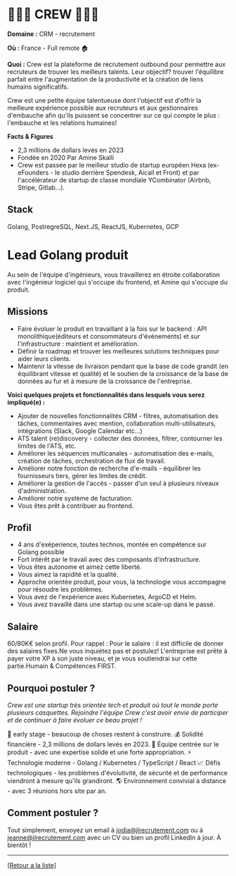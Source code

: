 # 👩🏻‍💻 CREW 🧑🏻‍💻

**Domaine :** CRM - recrutement 

**Où :** France - Full remote 🏠

**Quoi :** Crew est la plateforme de recrutement outbound pour permettre aux recruteurs de trouver les meilleurs talents. Leur objectif? trouver l'équilibre parfait entre l'augmentation de la productivité et la création de liens humains significatifs. 

Crew est une petite équipe talentueuse dont l'objectif est d'offrir la meilleure expérience possible aux recruteurs et aux gestionnaires d'embauche afin qu'ils puissent se concentrer sur ce qui compte le plus : l'embauche et les relations humaines! 

**Facts & Figures**
* 2,3 millions de dollars levés en 2023
* Fondée en 2020 Par Amine Skalli 
* Crew est passée par le meilleur studio de startup européen Hexa (ex-eFounders - le studio derrière Spendesk, Aicall et Front) et par l'accélérateur de startup de classe mondiale YCombinator (Airbnb, Stripe, Gitlab...).

## Stack

Golang, PostregreSQL, Next.JS, ReactJS, Kubernetes, GCP 


# Lead Golang produit

Au sein de l'équipe d'ingénieurs, vous travaillerez en étroite collaboration avec l'ingénieur logiciel qui s'occupe du frontend, et Amine qui s'occupe du produit. 

## Missions

* Faire évoluer le produit en travaillant à la fois sur le backend : API monolithique(éditeurs et consommateurs d'événements) et sur l'infrastructure : maintient et amélioration. 
* Définir la roadmap et trouver les meilleures solutions techniques pour aider leurs clients.
* Maintenir la vitesse de livraison pendant que la base de code grandit (en équilibrant vitesse et qualité) et le soutien de la croissance de la base de données au fur et à mesure de la croissance de l'entreprise. 


**Voici quelques projets et fonctionnalités dans lesquels vous serez impliqué(e) :**

* Ajouter de nouvelles fonctionnalités CRM - filtres, automatisation des tâches, commentaires avec mention, collaboration multi-utilisateurs, intégrations (Slack, Google Calendar etc...) 
* ATS talent (re)discovery - collecter des données, filtrer, contourner les limites de l'ATS, etc. 
* Améliorer les séquences multicanales - automatisation des e-mails, création de tâches, orchestration de flux de travail. 
* Améliorer notre fonction de recherche d'e-mails - équilibrer les fournisseurs tiers, gérer les limites de crédit. 
* Améliorer la gestion de l'accès - passer d'un seul à plusieurs niveaux d'administration. 
* Améliorer notre système de facturation. 
* Vous êtes prêt à contribuer au frontend. 

## Profil

* 4 ans d'exéperience, toutes technos, montée en compétence sur Golang possible
* Fort intérêt par le travail avec des composants d'infrastructure.
* Vous êtes autonome et aimez cette liberté. 
* Vous aimez la rapidité et la qualité.
* Approche orientée produit, pour vous, la technologie vous accompagne pour résoudre les problèmes.
* Vous avez de l'expérience avec Kubernetes, ArgoCD et Helm.
* Vous avez travaillé dans une startup ou une scale-up dans le passé.

## Salaire

60/80K€ selon profil. 
Pour rappel : Pour le salaire : il est difficile de donner des salaires fixes.Ne vous inquiétez pas et postulez! L'entreprise est prête à payer votre XP à son juste niveau, et je vous soutiendrai sur cette partie.Humain & Compétences FIRST.


## Pourquoi postuler ?

*Crew est une startup très orientée tech et produit où tout le monde porte plusieurs casquettes.  Rejoindre l'équipe Crew c'est avoir envie de participer et de continuer à faire évoluer ce beau projet !*

🌱 early stage - beaucoup de choses restent à construire.
💰 Solidité financière - 2,3 millions de dollars levés en 2023. 
🧢 Équipe centrée sur le produit - avec une expertise solide et une forte appropriation.
⚡️ Technologie moderne - Golang / Kubernetes / TypeScript / React
📈 Défis technologiques - les problèmes d'évolutivité, de sécurité et de performance viendront à mesure qu'ils grandiront. 
🌎 Environnement convivial à distance - avec 3 réunions hors site par an.

## Comment postuler ?

Tout simplement, envoyez un email à jodia@jlrecrutement.com ou à jeanne@jlrecrutement.com avec un CV ou bien un profil LinkedIn à jour. À bientôt !


----
<a href="https://github.com/jlondiche/job-board-php/blob/master/README.md">[Retour a la liste]</a>